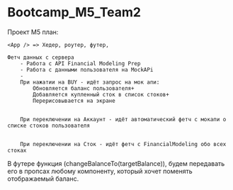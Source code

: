 # Bootcamp_M5_Team2

Проект М5 план:

    <App /> => Хедер, роутер, футер,

    Фетч данных с сервера
    	- Работа с API Financial Modeling Prep
    	- Работа с данными пользователя на MockAPi
    	-
    	При нажатии на BUY - идёт запрос на мок апи:
    		Обновляется баланс пользователя+
    		Добавляется купленный сток в список стоков+
    		Перерисовывается на экране


    	При переключении на Аккаунт - идёт автоматический фетч с мокапи о списке стоков пользователя


    	При переключении на Сток - идёт фетч с FinancialModeling обо всех стоках

В футере функция (changeBalanceTo(targetBalance)), будем передавать его в пропсах любому компоненту, который хочет поменять отображаемый баланс.
